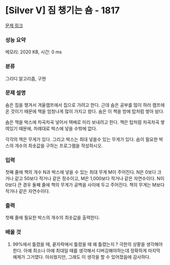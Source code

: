 # [Silver V] 짐 챙기는 숌 - 1817 

[문제 링크](https://www.acmicpc.net/problem/1817) 

### 성능 요약

메모리: 2020 KB, 시간: 0 ms

### 분류

그리디 알고리즘, 구현

### 문제 설명

<p>숌은 짐을 챙겨서 겨울캠프에서 집으로 가려고 한다. 근데 숌은 공부를 많이 하러 캠프에 온 것이기 때문에 책을 엄청나게 많이 가지고 왔다. 숌은 이 책을 방에 탑처럼 쌓아 놨다.</p>

<p>숌은 책을 박스에 차곡차곡 넣어서 택배로 미리 보내려고 한다. 책은 탑처럼 차곡차곡 쌓여있기 때문에, 차례대로 박스에 넣을 수밖에 없다.</p>

<p>각각의 책은 무게가 있다. 그리고 박스는 최대 넣을수 있는 무게가 있다. 숌이 필요한 박스의 개수의 최솟값을 구하는 프로그램을 작성하시오.</p>

### 입력 

 <p>첫째 줄에 책의 개수 N과 박스에 넣을 수 있는 최대 무게 M이 주어진다. N은 0보다 크거나 같고 50보다 작거나 같은 정수이고, M은 1,000보다 작거나 같은 자연수이다. N이 0보다 큰 경우 둘째 줄에 책의 무게가 공백을 사이에 두고 주어진다. 책의 무게는 M보다 작거나 같은 자연수이다.</p>

### 출력 

 <p>첫째 줄에 필요한 박스의 개수의 최솟값을 출력한다.</p>

### 배울 것
1) 99%에서 틀렸을 때, 끝자락에서 틀렸을 때 왜 틀렸는지 ? 극한의 상황을 생각해야한다. 아예 최소나 아예 최대일 때를 생각해서 디버깅해야하는데
   정확하게 마지막 예제가 그거였다. 아쉬웠지만, 그래도 이 생각을 할 수 있어졌음에 감사하다.
